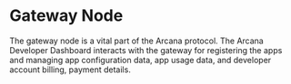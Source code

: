 # Gateway Node

The gateway node is a vital part of the Arcana protocol. The Arcana Developer Dashboard interacts with the gateway for registering the apps and managing app configuration data, app usage data, and developer account billing, payment details.
